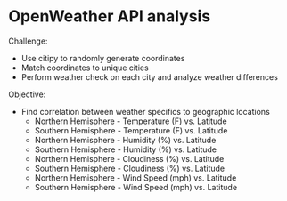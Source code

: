 # OpenWeather API analysis

Challenge:
  - Use citipy to randomly generate coordinates
  - Match coordinates to unique cities
  - Perform weather check on each city and analyze weather differences
  
 Objective:
  - Find correlation between weather specifics to geographic locations
       - Northern Hemisphere - Temperature (F) vs. Latitude
       - Southern Hemisphere - Temperature (F) vs. Latitude
       - Northern Hemisphere - Humidity (%) vs. Latitude
       - Southern Hemisphere - Humidity (%) vs. Latitude
       - Northern Hemisphere - Cloudiness (%) vs. Latitude
       - Southern Hemisphere - Cloudiness (%) vs. Latitude
       - Northern Hemisphere - Wind Speed (mph) vs. Latitude
       - Southern Hemisphere - Wind Speed (mph) vs. Latitude
